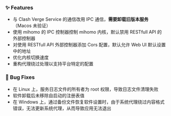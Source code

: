 <!--
### 🚨 Breaking Changes
-->

### ✨ Features

- 与 Clash Verge Service 的通信改用 IPC 通信，**需要卸载旧版本服务**（Macos 未验证）
- 使用 mihomo 的 IPC 控制器控制 mihomo 内核，默认禁用 RESTfull API 的外部控制器
- 对使用 RESTfull API 外部控制器添加 Cors 配置，默认允许 Web UI 默认设置中的地址
- 优化内核切换速度
- 重构代理绕过处理以支持平台特定的配置

### 🐛 Bug Fixes

- 在 Linux 上，服务日志文件的所有者为 root 权限，导致日志文件清理失败
- 软件卸载后未移除自启动的注册表值
- 在 Windows 上，通过备份文件恢复软件设置时，由于系统代理绕过内容格式错误，无法更新系统代理，从而导致应用无法退出
